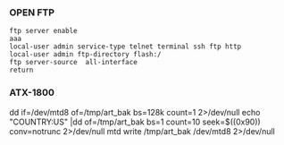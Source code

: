 ### OPEN FTP
```
ftp server enable
aaa
local-user admin service-type telnet terminal ssh ftp http
local-user admin ftp-directory flash:/
ftp server-source  all-interface
return
```

### ATX-1800
dd if=/dev/mtd8 of=/tmp/art_bak bs=128k count=1 2>/dev/null
echo "COUNTRY:US" |dd of=/tmp/art_bak bs=1 count=10 seek=$((0x90)) conv=notrunc 2>/dev/null
mtd write /tmp/art_bak /dev/mtd8 2>/dev/null
